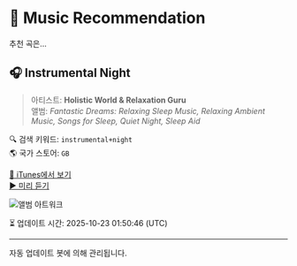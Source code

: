 
# 🎵 Music Recommendation

추천 곡은...

## 🎧 Instrumental Night  
> 아티스트: **Holistic World & Relaxation Guru**  
> 앨범: _Fantastic Dreams: Relaxing Sleep Music, Relaxing Ambient Music, Songs for Sleep, Quiet Night, Sleep Aid_  

🔍 검색 키워드: `instrumental+night`  
🌎 국가 스토어: `GB`

[🔗 iTunes에서 보기](https://music.apple.com/gb/album/instrumental-night/1316076909?i=1316077985&uo=4)  
[▶️ 미리 듣기](https://audio-ssl.itunes.apple.com/itunes-assets/AudioPreview118/v4/69/39/cc/6939cc03-746e-da0f-2014-7258691ae9c2/mzaf_7322432554703047198.plus.aac.p.m4a)

![앨범 아트워크](https://is1-ssl.mzstatic.com/image/thumb/Music118/v4/99/8c/99/998c99ae-86d7-c17a-119e-e2f4a08a6071/8033772907378.jpg/100x100bb.jpg)

⏳ 업데이트 시간: 2025-10-23 01:50:46 (UTC)

---
자동 업데이트 봇에 의해 관리됩니다.
